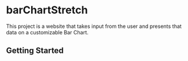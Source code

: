 # barChartStretch
This project is a website that takes input from the user and presents that data on a customizable Bar Chart.
## Getting Started

